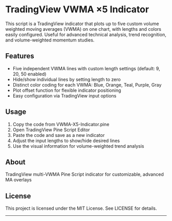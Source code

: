# TradingView VWMA ×5 Indicator

This script is a TradingView indicator that plots up to five custom volume weighted moving averages (VWMA) on one chart, with lengths and colors easily configured. Useful for advanced technical analysis, trend recognition, and volume-weighted momentum studies.

## Features
- Five independent VWMA lines with custom length settings (default: 9, 20, 50 enabled)
- Hide/show individual lines by setting length to zero
- Distinct color coding for each VWMA: Blue, Orange, Teal, Purple, Gray
- Plot offset function for flexible indicator positioning
- Easy configuration via TradingView input options

## Usage
1. Copy the code from VWMA-X5-Indicator.pine
2. Open TradingView Pine Script Editor
3. Paste the code and save as a new indicator
4. Adjust the input lengths to show/hide desired lines
5. Use the visual information for volume-weighted trend analysis

## About
TradingView multi-VWMA Pine Script indicator for customizable, advanced MA overlays

## License
This project is licensed under the MIT License. See LICENSE for details.

---
